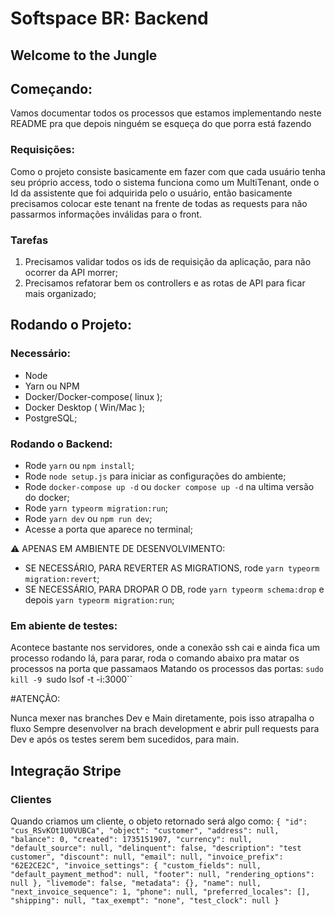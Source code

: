 # Softspace BR: Backend

## Welcome to the Jungle

## Começando:

Vamos documentar todos os processos que estamos implementando neste README pra que depois ninguém se esqueça do que porra está fazendo

### Requisições:

Como o projeto consiste basicamente em fazer com que cada usuário tenha seu próprio access, todo o sistema funciona como um MultiTenant, onde o Id da assistente que foi adquirida pelo o usuário, então basicamente precisamos colocar este tenant na frente de todas as requests para não passarmos informações inválidas para o front.

### Tarefas

1. Precisamos validar todos os ids de requisição da aplicação, para não ocorrer da API morrer;
2. Precisamos refatorar bem os controllers e as rotas de API para ficar mais organizado;

## Rodando o Projeto:

### Necessário:

- Node
- Yarn ou NPM
- Docker/Docker-compose( linux );
- Docker Desktop ( Win/Mac );
- PostgreSQL;

### Rodando o Backend:

- Rode `yarn` ou `npm install`;
- Rode `node setup.js` para iniciar as configurações do ambiente;
- Rode `docker-compose up -d` ou `docker compose up -d` na ultima versão do docker;
- Rode `yarn typeorm migration:run`;
- Rode `yarn dev` ou `npm run dev`;
- Acesse a porta que aparece no terminal;

⚠️ APENAS EM AMBIENTE DE DESENVOLVIMENTO:

- SE NECESSÁRIO, PARA REVERTER AS MIGRATIONS, rode `yarn typeorm migration:revert`;
- SE NECESSÁRIO, PARA DROPAR O DB, rode `yarn typeorm schema:drop` e depois `yarn typeorm migration:run`;

### Em abiente de testes:

Acontece bastante nos servidores, onde a conexão ssh cai e ainda fica um processo rodando lá, para parar, roda o comando abaixo pra matar os processos na porta que passamaos
Matando os processos das portas:
`sudo kill -9 `sudo lsof -t -i:3000``

#ATENÇÃO:

Nunca mexer nas branches Dev e Main diretamente, pois isso atrapalha o fluxo
Sempre desenvolver na brach development e abrir pull requests para Dev e após os testes serem bem sucedidos, para main.



## Integração Stripe

### Clientes
Quando criamos um cliente, o objeto retornado será algo como:
`{
    "id": "cus_RSvKOt1U0VUBCa",
    "object": "customer",
    "address": null,
    "balance": 0,
    "created": 1735151907,
    "currency": null,
    "default_source": null,
    "delinquent": false,
    "description": "test customer",
    "discount": null,
    "email": null,
    "invoice_prefix": "62E2CE2C",
    "invoice_settings": {
        "custom_fields": null,
        "default_payment_method": null,
        "footer": null,
        "rendering_options": null
    },
    "livemode": false,
    "metadata": {},
    "name": null,
    "next_invoice_sequence": 1,
    "phone": null,
    "preferred_locales": [],
    "shipping": null,
    "tax_exempt": "none",
    "test_clock": null
}`